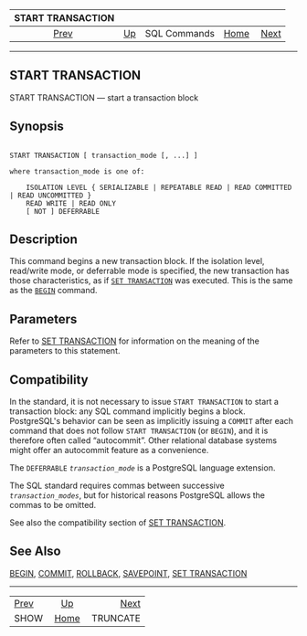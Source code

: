 

|       START TRANSACTION       |                                        |              |                                                       |                                       |
| :---------------------------: | :------------------------------------- | :----------: | ----------------------------------------------------: | ------------------------------------: |
| [Prev](sql-show.html "SHOW")  | [Up](sql-commands.html "SQL Commands") | SQL Commands | [Home](index.html "PostgreSQL 17devel Documentation") |  [Next](sql-truncate.html "TRUNCATE") |

***

## START TRANSACTION

START TRANSACTION — start a transaction block

## Synopsis

```

START TRANSACTION [ transaction_mode [, ...] ]

where transaction_mode is one of:

    ISOLATION LEVEL { SERIALIZABLE | REPEATABLE READ | READ COMMITTED | READ UNCOMMITTED }
    READ WRITE | READ ONLY
    [ NOT ] DEFERRABLE
```

## Description

This command begins a new transaction block. If the isolation level, read/write mode, or deferrable mode is specified, the new transaction has those characteristics, as if [`SET TRANSACTION`](sql-set-transaction.html "SET TRANSACTION") was executed. This is the same as the [`BEGIN`](sql-begin.html "BEGIN") command.

## Parameters

Refer to [SET TRANSACTION](sql-set-transaction.html "SET TRANSACTION") for information on the meaning of the parameters to this statement.

## Compatibility

In the standard, it is not necessary to issue `START TRANSACTION` to start a transaction block: any SQL command implicitly begins a block. PostgreSQL's behavior can be seen as implicitly issuing a `COMMIT` after each command that does not follow `START TRANSACTION` (or `BEGIN`), and it is therefore often called “autocommit”. Other relational database systems might offer an autocommit feature as a convenience.

The `DEFERRABLE` *`transaction_mode`* is a PostgreSQL language extension.

The SQL standard requires commas between successive *`transaction_modes`*, but for historical reasons PostgreSQL allows the commas to be omitted.

See also the compatibility section of [SET TRANSACTION](sql-set-transaction.html "SET TRANSACTION").

## See Also

[BEGIN](sql-begin.html "BEGIN"), [COMMIT](sql-commit.html "COMMIT"), [ROLLBACK](sql-rollback.html "ROLLBACK"), [SAVEPOINT](sql-savepoint.html "SAVEPOINT"), [SET TRANSACTION](sql-set-transaction.html "SET TRANSACTION")

***

|                               |                                                       |                                       |
| :---------------------------- | :---------------------------------------------------: | ------------------------------------: |
| [Prev](sql-show.html "SHOW")  |         [Up](sql-commands.html "SQL Commands")        |  [Next](sql-truncate.html "TRUNCATE") |
| SHOW                          | [Home](index.html "PostgreSQL 17devel Documentation") |                              TRUNCATE |
